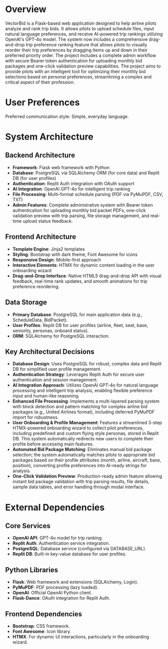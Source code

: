 # Overview

VectorBid is a Flask-based web application designed to help airline pilots analyze and rank trip bids. It allows pilots to upload schedule files, input natural language preferences, and receive AI-powered trip rankings utilizing OpenAI's GPT-4o model. The system now includes a comprehensive drag-and-drop trip preference ranking feature that allows pilots to visually reorder their trip preferences by dragging items up and down in their preferred priority order. The project includes a complete admin workflow with secure Bearer token authentication for uploading monthly bid packages and one-click validation preview capabilities. The project aims to provide pilots with an intelligent tool for optimizing their monthly bid selections based on personal preferences, streamlining a complex and critical aspect of their profession.

# User Preferences

Preferred communication style: Simple, everyday language.

# System Architecture

## Backend Architecture
- **Framework**: Flask web framework with Python
- **Database**: PostgreSQL via SQLAlchemy ORM (for core data) and Replit DB (for user profiles)
- **Authentication**: Replit Auth integration with OAuth support
- **AI Integration**: OpenAI GPT-4o for intelligent trip ranking
- **File Processing**: Multi-format schedule parsing (PDF via PyMuPDF, CSV, TXT)
- **Admin Features**: Complete administrative system with Bearer token authentication for uploading monthly bid packet PDFs, one-click validation preview with trip parsing, file storage management, and real-time upload status feedback.

## Frontend Architecture
- **Template Engine**: Jinja2 templates
- **Styling**: Bootstrap with dark theme, Font Awesome for icons
- **Responsive Design**: Mobile-first approach
- **Interactive Elements**: HTMX for dynamic content loading in the user onboarding wizard
- **Drag-and-Drop Interface**: Native HTML5 drag-and-drop API with visual feedback, real-time rank updates, and smooth animations for trip preference reordering.

## Data Storage
- **Primary Database**: PostgreSQL for main application data (e.g., ScheduleData, BidPacket).
- **User Profiles**: Replit DB for user profiles (airline, fleet, seat, base, seniority, personas, onboard status).
- **ORM**: SQLAlchemy for PostgreSQL interaction.

## Key Architectural Decisions
- **Database Design**: Uses PostgreSQL for robust, complex data and Replit DB for simplified user profile management.
- **Authentication Strategy**: Leverages Replit Auth for secure user authentication and session management.
- **AI Integration Approach**: Utilizes OpenAI GPT-4o for natural language processing and intelligent trip analysis, enabling flexible preference input and human-like reasoning.
- **Enhanced File Processing**: Implements a multi-layered parsing system with block detection and pattern matching for complex airline bid packages (e.g., United Airlines format), including deferred PyMuPDF import for robustness.
- **User Onboarding & Profile Management**: Features a streamlined 3-step HTMX-powered onboarding wizard to collect pilot preferences, including predefined and custom flying style personas, stored in Replit DB. This system automatically redirects new users to complete their profile before accessing main features.
- **Automated Bid Package Matching**: Eliminates manual bid package selection; the system automatically matches pilots to appropriate bid packages based on their profile attributes (month, airline, aircraft, base, position), converting profile preferences into AI-ready strings for analysis.
- **One-Click Validation Preview**: Production-ready admin feature allowing instant bid package validation with trip parsing results, file details, sample data tables, and error handling through modal interface.

# External Dependencies

## Core Services
- **OpenAI API**: GPT-4o model for trip ranking.
- **Replit Auth**: Authentication service integration.
- **PostgreSQL**: Database service (configured via DATABASE_URL).
- **Replit DB**: Built-in key-value database for user profiles.

## Python Libraries
- **Flask**: Web framework and extensions (SQLAlchemy, Login).
- **PyMuPDF**: PDF processing (lazy loaded).
- **OpenAI**: Official OpenAI Python client.
- **Flask-Dance**: OAuth integration for Replit Auth.

## Frontend Dependencies
- **Bootstrap**: CSS framework.
- **Font Awesome**: Icon library.
- **HTMX**: For dynamic UI interactions, particularly in the onboarding wizard.